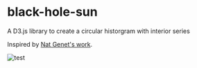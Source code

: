 # black-hole-sun

A D3.js library to create a circular historgram with interior series

Inspired by [Nat Genet's work](https://www.ncbi.nlm.nih.gov/pubmed/24076602).

![test](https://www.ncbi.nlm.nih.gov/pmc/articles/PMC3832895/bin/nihms521200f1.jpg)



